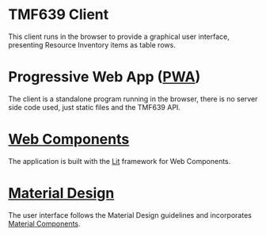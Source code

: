 # TMF639 Client
This client runs in the browser to provide a graphical user interface,
presenting Resource Inventory items as table rows.


# Progressive Web App ([PWA](https://web.dev/explore/progressive-web-apps))
The client is a standalone program running in the browser, there is
no server side code used, just static files and the TMF639 API.

# [Web Components](https://developer.mozilla.org/en-US/docs/Web/Web_Components)
The application is built with the [Lit](https://lit.dev/) framework
for Web Components. 

# [Material Design](https://m2.material.io/)
The user interface follows the Material Design guidelines and incorporates
[Material Components](https://m2.material.io/components?platform=web).


